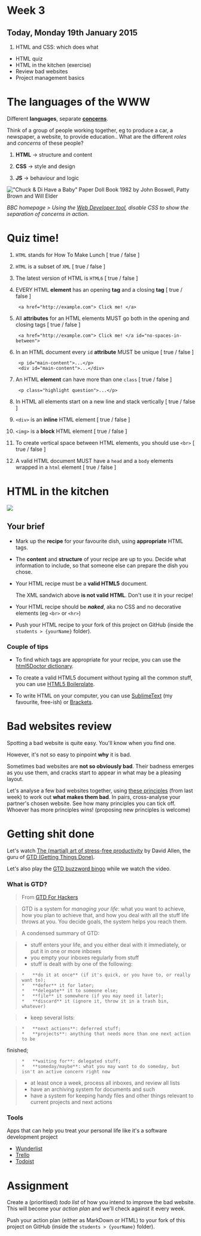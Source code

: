 # Week 3

## Today, Monday 19th January 2015

1. HTML and CSS: which does what
* HTML quiz
* HTML in the kitchen (exercise)
* Review bad websites
* Project management basics



# The languages of the WWW

Different **languages**, separate [**concerns**](http://en.wikipedia.org/wiki/Separation_of_concerns#HTML.2C_CSS.2C_JavaScript).

Think of a group of people working together, eg to produce a car, a newspaper, a website, to provide education.. What are the different *roles* and *concerns* of these people?

1. **HTML** → structure and content 

2. **CSS** → style and design 

3. **JS** → behaviour and logic

!["Chuck & Di Have a Baby" Paper Doll Book 1982 by John Boswell, Patty Brown and Will Elder](https://raw.githubusercontent.com/RavensbourneWebMedia/WEB14104/master/sessions/assets/chuck-and-di-paperdolls.png)

_BBC homepage > Using the [Web Developer tool](http://chrispederick.com/work/web-developer/), disable CSS to show the separation of concerns in action._



# Quiz time!

1. `HTML` stands for How To Make Lunch [ true / false ]

2. `HTML` is a subset of `XML` [ true / false ]

3. The latest version of HTML is `HTML6` [ true / false ]

4. EVERY HTML **element** has an opening **tag** and a closing **tag** [ true / false ]

	    <a href="http://example.com"> Click me! </a>   

5. All **attributes** for an HTML elements MUST go both in the opening and closing tags  [ true / false ]

		<a href="http://example.com"> Click me! </a id="no-spaces-in-between"> 

6. In an HTML document every `id` **attribute** MUST be unique [ true / false ]

	    <p id="main-content">...</p>
	    <div id="main-content">...</div>

7. An HTML **element** can have more than one `class` [ true / false ]

	    <p class="highlight question">...</p>
	    
8. In HTML all elements start on a new line and stack vertically [ true / false ] 

9. `<div>` is an **inline** HTML element [ true / false ]

10. `<img>` is a **block** HTML element [ true / false ]

11. To create vertical space between HTML elements, you should use `<br>` [ true / false ]

12. A valid HTML document MUST have a `head` and a `body` elements wrapped in a `html` element [ true / false ]

<!--The <small> tag is used to add copyright information inside a <footer>  [ true / false ]

In HTML5, <header> is used to group  introductory or navigational aids, therefore a page can only have one <header> [ true / false ]

In HTML5 you can have an <article> within a <section> [ true / false ]-->



# HTML in the kitchen

![](https://raw.githubusercontent.com/RavensbourneWebMedia/WEB14104/master/sessions/assets/html-sandwich.jpg)


## Your brief

* Mark up the **recipe** for your favourite dish, using **appropriate** HTML tags.

* The **content** and **structure** of your recipe are up to you. Decide what information to include, so that someone else can prepare the dish you chose.

* Your HTML recipe must be a **valid HTML5** document.

	The XML sandwich above **is not valid HTML**. Don't use it in your recipe!

* Your HTML recipe should be ***naked***, aka no CSS and no decorative elements (eg `<br>` or `<hr>`)

* Push your HTML recipe to your fork of this project on GitHub (inside the `students > {yourName}` folder).

### Couple of tips

* To find which tags are appropriate for your recipe, you can use the [html5Doctor dictionary](http://html5doctor.com/element-index/).

* To create a valid HTML5 document without typing all the common stuff, you can use [HTML5 Boilerplate](https://html5boilerplate.com/).

* To write HTML on your computer, you can use [SublimeText](http://www.sublimetext.com/2) (my favourite, free-ish) or [Brackets](http://brackets.io/).



# Bad websites review

Spotting a bad website is quite easy. You'll know when you find one.

However, it's not so easy to pinpoint **why** it is bad.

Sometimes bad websites are **not so obviously bad**. Their badness emerges as you use them, and cracks start to appear in what may be a pleasing layout.

Let's analyse a few bad websites together, using [these principles](https://github.com/RavensbourneWebMedia/WEB14104/blob/master/sessions/week-02.md#what-makes-a-website-bad) (from last week) to work out **what makes them bad**. In pairs, cross-analyse your partner's chosen website. See how many principles you can tick off. Whoever has more principles wins! (proposing new principles is welcome)



# Getting shit done

Let's watch [The (martial) art of stress-free productivity](https://www.youtube.com/watch?v=CHxhjDPKfbY) by David Allen, the guru of [GTD (Getting Things Done)](http://gettingthingsdone.com).

Let's also play the [GTD buzzword bingo](http://www.bullshitbingo.net/cards/gtd/) while we watch the video.

### What is GTD?

> From [GTD For Hackers](http://gtdfh.branchable.com/quickie-overview/)

> GTD is a system for *managing your life*: what you want to achieve,
how you plan to achieve that, and how you deal with all the stuff life
throws at you. You decide goals, the system helps you reach them.

> A condensed summary of GTD:

> *   stuff enters your life, and you either deal with it immediately, or put it in one or more inboxes
> *   you empty your inboxes regularly from stuff
> *   stuff is dealt with by one of the following:

>     *   **do it at once** (if it's quick, or you have to, or really want to);
>     *   **defer** it for later;
>     *   **delegate** it to someone else;
>     *   **file** it somewhere (if you may need it later);
>     *   **discard** it (ignore it, throw it in a trash bin, whatever)

> *   keep several lists:

>     *   **next actions**: deferred stuff;
>     *   **projects**: anything that needs more than one next action to be
finished;
>     *   **waiting for**: delegated stuff;
>     *   **someday/maybe**: what you may want to do someday, but isn't an active concern right now

> *   at least once a week, process all inboxes, and review all lists
> *   have an archiving system for documents and such
> *   have a system for keeping handy files and other things relevant to current projects and next actions

### Tools

Apps that can help you treat your personal life like it's a software development project

* [Wunderlist](https://www.wunderlist.com/)
* [Trello](https://trello.com/)
* [Todoist](https://en.todoist.com)



# Assignment

Create a (prioritised) *todo list* of how you intend to improve the bad website. This will become your *action plan* and we'll check against it every week.

Push your action plan (either as MarkDown or HTML) to your fork of this project on GitHub (inside the `students > {yourName}` folder).